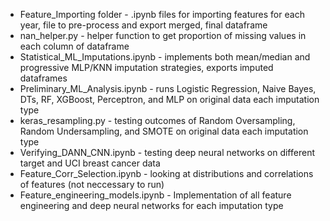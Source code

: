 - Feature_Importing folder - .ipynb files for importing features for each year, file to pre-process and export merged, final dataframe
- nan_helper.py - helper function to get proportion of missing values in each column of dataframe
- Statistical_ML_Imputations.ipynb - implements both mean/median and progressive MLP/KNN imputation strategies, exports imputed dataframes
- Preliminary_ML_Analysis.ipynb - runs Logistic Regression, Naive Bayes, DTs, RF, XGBoost, Perceptron, and MLP on original data each imputation type
- keras_resampling.py - testing outcomes of Random Oversampling, Random Undersampling, and SMOTE on original data each imputation type
- Verifying_DANN_CNN.ipynb - testing deep neural networks on different target and UCI breast cancer data
- Feature_Corr_Selection.ipynb - looking at distributions and correlations of features (not neccessary to run)
- Feature_engineering_models.ipynb - Implementation of all feature engineering and deep neural networks for each imputation type

